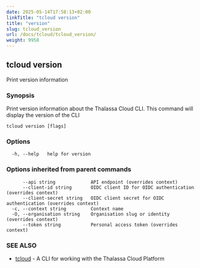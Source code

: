 ```yaml
---
date: 2025-05-14T17:58:13+02:00
linkTitle: "tcloud version"
title: "version"
slug: tcloud_version
url: /docs/tcloud/tcloud_version/
weight: 9958
---
```

## tcloud version

Print version information

### Synopsis

Print version information about the Thalassa Cloud CLI. This command will display the version of the CLI

```
tcloud version [flags]
```

### Options

```
  -h, --help   help for version
```

### Options inherited from parent commands

```
      --api string             API endpoint (overrides context)
      --client-id string       OIDC client ID for OIDC authentication (overrides context)
      --client-secret string   OIDC client secret for OIDC authentication (overrides context)
  -c, --context string         Context name
  -O, --organisation string    Organisation slug or identity (overrides context)
      --token string           Personal access token (overrides context)
```

### SEE ALSO

* [tcloud](/docs/tcloud/tcloud/)	 - A CLI for working with the Thalassa Cloud Platform

